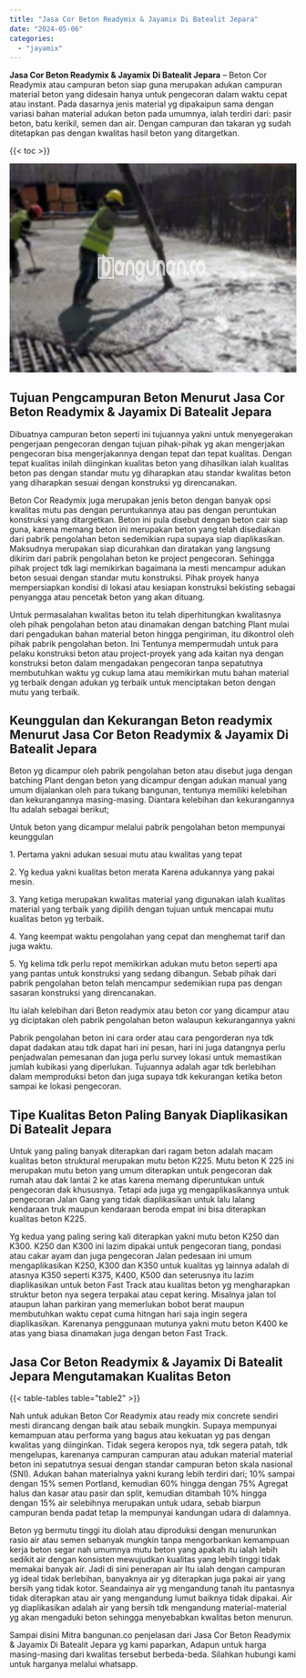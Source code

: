 ```yaml
---
title: "Jasa Cor Beton Readymix & Jayamix Di Batealit Jepara"
date: "2024-05-06"
categories: 
  - "jayamix"
---
```


**Jasa Cor Beton Readymix & Jayamix Di Batealit Jepara** – Beton Cor Readymix atau campuran beton siap guna merupakan adukan campuran material beton yang didesain hanya untuk pengecoran dalam waktu cepat atau instant. Pada dasarnya jenis material yg dipakaipun sama dengan variasi bahan material adukan beton pada umumnya, ialah terdiri dari: pasir beton, batu kerikil, semen dan air. Dengan campuran dan takaran yg sudah ditetapkan pas dengan kwalitas hasil beton yang ditargetkan.

{{< toc >}}

![Jasa Cor Beton Readymix & Jayamix Di Batealit Jepara](/images/jasa-cor-readymix-50.png)

## Tujuan Pengcampuran Beton Menurut Jasa Cor Beton Readymix & Jayamix Di Batealit Jepara

Dibuatnya campuran beton seperti ini tujuannya yakni untuk menyegerakan pengerjaan pengecoran dengan tujuan pihak-pihak yg akan mengerjakan pengecoran bisa mengerjakannya dengan tepat dan tepat kualitas. Dengan tepat kualitas inilah diinginkan kualitas beton yang dihasilkan ialah kualitas beton pas dengan standar mutu yg diharapkan atau standar kwalitas beton yang diharapkan sesuai dengan konstruksi yg direncanakan.

Beton Cor Readymix juga merupakan jenis beton dengan banyak opsi kwalitas mutu pas dengan peruntukannya atau pas dengan peruntukan konstruksi yang ditargetkan. Beton ini pula disebut dengan beton cair siap guna, karena memang beton ini merupakan beton yang telah disediakan dari pabrik pengolahan beton sedemikian rupa supaya siap diaplikasikan. Maksudnya merupakan siap dicurahkan dan diratakan yang langsung dikirim dari pabrik pengolahan beton ke project pengecoran. Sehingga pihak project tdk lagi memikirkan bagaimana ia mesti mencampur adukan beton sesuai dengan standar mutu konstruksi. Pihak proyek hanya mempersiapkan kondisi di lokasi atau kesiapan konstruksi bekisting sebagai penyangga atau pencetak beton yang akan dituang.

Untuk permasalahan kwalitas beton itu telah diperhitungkan kwalitasnya oleh pihak pengolahan beton atau dinamakan dengan batching Plant mulai dari pengadukan bahan material beton hingga pengiriman, itu dikontrol oleh pihak pabrik pengolahan beton. Ini Tentunya mempermudah untuk para pelaku konstruksi beton atau project-proyek yang ada kaitan nya dengan konstruksi beton dalam mengadakan pengecoran tanpa sepatutnya membutuhkan waktu yg cukup lama atau memikirkan mutu bahan material yg terbaik dengan adukan yg terbaik untuk menciptakan beton dengan mutu yang terbaik.

## Keunggulan dan Kekurangan Beton readymix Menurut Jasa Cor Beton Readymix & Jayamix Di Batealit Jepara

Beton yg dicampur oleh pabrik pengolahan beton atau disebut juga dengan batching Plant dengan beton yang dicampur dengan adukan manual yang umum dijalankan oleh para tukang bangunan, tentunya memiliki kelebihan dan kekurangannya masing-masing. Diantara kelebihan dan kekurangannya Itu adalah sebagai berikut;

Untuk beton yang dicampur melalui pabrik pengolahan beton mempunyai keunggulan

1\. Pertama yakni adukan sesuai mutu atau kwalitas yang tepat

2\. Yg kedua yakni kualitas beton merata Karena adukannya yang pakai mesin.

3\. Yang ketiga merupakan kwalitas material yang digunakan ialah kualitas material yang terbaik yang dipilih dengan tujuan untuk mencapai mutu kualitas beton yg terbaik.

4\. Yang keempat waktu pengolahan yang cepat dan menghemat tarif dan juga waktu.

5\. Yg kelima tdk perlu repot memikirkan adukan mutu beton seperti apa yang pantas untuk konstruksi yang sedang dibangun. Sebab pihak dari pabrik pengolahan beton telah mencampur sedemikian rupa pas dengan sasaran konstruksi yang direncanakan.

Itu ialah kelebihan dari Beton readymix atau beton cor yang dicampur atau yg diciptakan oleh pabrik pengolahan beton walaupun kekurangannya yakni

Pabrik pengolahan beton ini cara order atau cara pengorderan nya tdk dapat dadakan atau tdk dapat hari ini pesan, hari ini juga datangnya perlu penjadwalan pemesanan dan juga perlu survey lokasi untuk memastikan jumlah kubikasi yang diperlukan. Tujuannya adalah agar tdk berlebihan dalam memproduksi beton dan juga supaya tdk kekurangan ketika beton sampai ke lokasi pengecoran.

## Tipe Kualitas Beton Paling Banyak Diaplikasikan Di Batealit Jepara

Untuk yang paling banyak diterapkan dari ragam beton adalah macam kualitas beton struktural merupakan mutu beton K225. Mutu beton K 225 ini merupakan mutu beton yang umum diterapkan untuk pengecoran dak rumah atau dak lantai 2 ke atas karena memang diperuntukan untuk pengecoran dak khususnya. Tetapi ada juga yg mengaplikasikannya untuk pengecoran Jalan Gang yang tidak diaplikasikan untuk lalu lalang kendaraan truk maupun kendaraan beroda empat ini bisa diterapkan kualitas beton K225.

Yg kedua yang paling sering kali diterapkan yakni mutu beton K250 dan K300. K250 dan K300 ini lazim dipakai untuk pengecoran tiang, pondasi atau cakar ayam dan juga pengecoran Jalan pedesaan ini umum mengaplikasikan K250, K300 dan K350 untuk kualitas yg lainnya adalah di atasnya K350 seperti K375, K400, K500 dan seterusnya itu lazim diaplikasikan untuk beton Fast Track atau kualitas beton yg mengharapkan struktur beton nya segera terpakai atau cepat kering. Misalnya jalan tol ataupun lahan parkiran yang memerlukan bobot berat maupun membutuhkan waktu cepat cuma hitngan hari saja ingin segera diaplikasikan. Karenanya penggunaan mutunya yakni mutu beton K400 ke atas yang biasa dinamakan juga dengan beton Fast Track.

## Jasa Cor Beton Readymix & Jayamix Di Batealit Jepara Mengutamakan Kualitas Beton

{{< table-tables table="table2" >}}

Nah untuk adukan Beton Cor Readymix atau ready mix concrete sendiri mesti dirancang dengan baik atau sebaik mungkin. Supaya mempunyai kemampuan atau performa yang bagus atau kekuatan yg pas dengan kwalitas yang diinginkan. Tidak segera keropos nya, tdk segera patah, tdk mengelupas, karenanya campuran campuran atau adukan material material beton ini sepatutnya sesuai dengan standar campuran beton skala nasional (SNI). Adukan bahan materialnya yakni kurang lebih terdiri dari; 10% sampai dengan 15% semen Portland, kemudian 60% hingga dengan 75% Agregat halus dan kasar atau pasir dan split, kemudian ditambah 10% hingga dengan 15% air selebihnya merupakan untuk udara, sebab biarpun campuran benda padat tetap Ia mempunyai kandungan udara di dalamnya.

Beton yg bermutu tinggi itu diolah atau diproduksi dengan menurunkan rasio air atau semen sebanyak mungkin tanpa mengorbankan kemampuan kerja beton segar nah umumnya mutu beton yang apakah itu ialah lebih sedikit air dengan konsisten mewujudkan kualitas yang lebih tinggi tidak memakai banyak air. Jadi di sini penerapan air Itu ialah dengan campuran yg ideal tidak berlebihan, banyaknya air yg diterapkan juga pakai air yang bersih yang tidak kotor. Seandainya air yg mengandung tanah itu pantasnya tidak diterapkan atau air yang mengandung lumut baiknya tidak dipakai. Air yg diaplikasikan adalah air yang bersih tdk mengandung material-material yg akan mengaduki beton sehingga menyebabkan kwalitas beton menurun.

Sampai disini Mitra bangunan.co penjelasan dari Jasa Cor Beton Readymix & Jayamix Di Batealit Jepara yg kami paparkan, Adapun untuk harga masing-masing dari kwalitas tersebut berbeda-beda. Silahkan hubungi kami untuk harganya melalui whatsapp.
